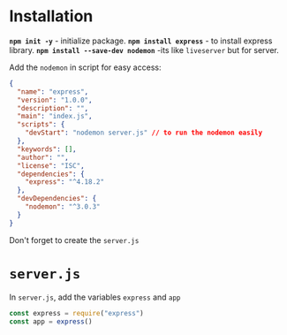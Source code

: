 # Installation

**`npm init -y`** - initialize package.
**`npm install express`** - to install express library.
**`npm install --save-dev nodemon`** -its like `liveserver` but for server.

Add the `nodemon` in script for easy access:
```json
{
  "name": "express",
  "version": "1.0.0",
  "description": "",
  "main": "index.js",
  "scripts": {
    "devStart": "nodemon server.js" // to run the nodemon easily
  },
  "keywords": [],
  "author": "",
  "license": "ISC",
  "dependencies": {
    "express": "^4.18.2"
  },
  "devDependencies": {
    "nodemon": "^3.0.3"
  }
}
```
Don't forget to create the `server.js`

# `server.js`
In `server.js`, add the variables `express` and `app`
```js
const express = require("express") 
const app = express()
```